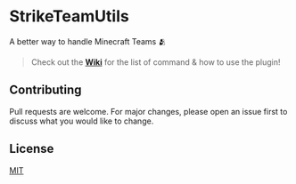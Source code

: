 # StrikeTeamUtils
A better way to handle Minecraft Teams 🫂

> Check out the **[Wiki](https://github.com/Strike24/StrikeTeamUtils/wiki)** for the list of command & how to use the plugin!

## Contributing

Pull requests are welcome. For major changes, please open an issue first
to discuss what you would like to change.

## License

[MIT](https://choosealicense.com/licenses/mit/)
